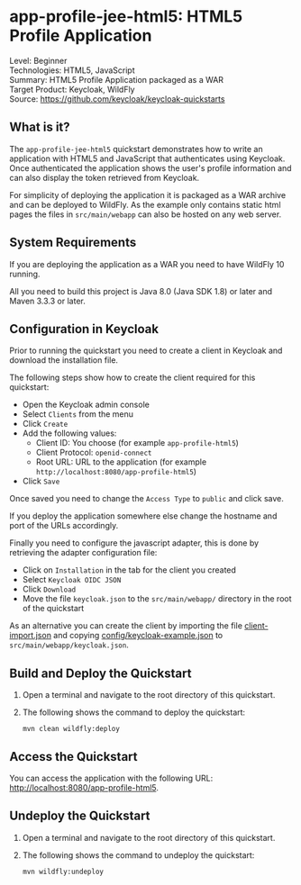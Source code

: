 app-profile-jee-html5: HTML5 Profile Application
================================================

Level: Beginner  
Technologies: HTML5, JavaScript  
Summary: HTML5 Profile Application packaged as a WAR  
Target Product: <span>Keycloak</span>, <span>WildFly</span>  
Source: <https://github.com/keycloak/keycloak-quickstarts>


What is it?
-----------

The `app-profile-jee-html5` quickstart demonstrates how to write an application with HTML5 and JavaScript that
authenticates using <span>Keycloak</span>. Once authenticated the application shows the user's profile information and can also
display the token retrieved from <span>Keycloak</span>.

For simplicity of deploying the application it is packaged as a WAR archive and can be deployed to <span>WildFly</span>.
As the example only contains static html pages the files in `src/main/webapp` can also be hosted on any web server.


System Requirements
-------------------

If you are deploying the application as a WAR you need to have <span>WildFly 10</span> running.

All you need to build this project is Java 8.0 (Java SDK 1.8) or later and Maven 3.3.3 or later.


Configuration in <span>Keycloak</span>
-----------------------

Prior to running the quickstart you need to create a client in <span>Keycloak</span> and download the installation file.

The following steps show how to create the client required for this quickstart:

* Open the <span>Keycloak</span> admin console
* Select `Clients` from the menu
* Click `Create`
* Add the following values:
  * Client ID: You choose (for example `app-profile-html5`)
  * Client Protocol: `openid-connect`
  * Root URL: URL to the application (for example `http://localhost:8080/app-profile-html5`)
* Click `Save`

Once saved you need to change the `Access Type` to `public` and click save.

If you deploy the application somewhere else change the hostname and port of the URLs accordingly.

Finally you need to configure the javascript adapter, this is done by retrieving the adapter configuration file:

* Click on `Installation` in the tab for the client you created
* Select `Keycloak OIDC JSON`
* Click `Download`
* Move the file `keycloak.json` to the `src/main/webapp/` directory in the root of the quickstart

As an alternative you can create the client by importing the file [client-import.json](config/client-import.json) and
copying [config/keycloak-example.json](config/keycloak-example.json) to `src/main/webapp/keycloak.json`.


Build and Deploy the Quickstart
--------------------------------

1. Open a terminal and navigate to the root directory of this quickstart.

2. The following shows the command to deploy the quickstart:

   ````
   mvn clean wildfly:deploy
   ````


Access the Quickstart
---------------------

You can access the application with the following URL: <http://localhost:8080/app-profile-html5>.


Undeploy the Quickstart
-----------------------

1. Open a terminal and navigate to the root directory of this quickstart.

2. The following shows the command to undeploy the quickstart:

   ````
   mvn wildfly:undeploy
   ````
